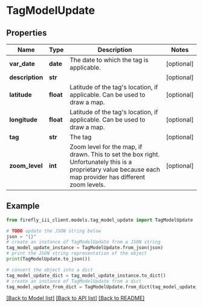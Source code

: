# TagModelUpdate


## Properties

Name | Type | Description | Notes
------------ | ------------- | ------------- | -------------
**var_date** | **date** | The date to which the tag is applicable. | [optional] 
**description** | **str** |  | [optional] 
**latitude** | **float** | Latitude of the tag&#39;s location, if applicable. Can be used to draw a map. | [optional] 
**longitude** | **float** | Latitude of the tag&#39;s location, if applicable. Can be used to draw a map. | [optional] 
**tag** | **str** | The tag | [optional] 
**zoom_level** | **int** | Zoom level for the map, if drawn. This to set the box right. Unfortunately this is a proprietary value because each map provider has different zoom levels. | [optional] 

## Example

```python
from firefly_iii_client.models.tag_model_update import TagModelUpdate

# TODO update the JSON string below
json = "{}"
# create an instance of TagModelUpdate from a JSON string
tag_model_update_instance = TagModelUpdate.from_json(json)
# print the JSON string representation of the object
print(TagModelUpdate.to_json())

# convert the object into a dict
tag_model_update_dict = tag_model_update_instance.to_dict()
# create an instance of TagModelUpdate from a dict
tag_model_update_from_dict = TagModelUpdate.from_dict(tag_model_update_dict)
```
[[Back to Model list]](../README.md#documentation-for-models) [[Back to API list]](../README.md#documentation-for-api-endpoints) [[Back to README]](../README.md)


